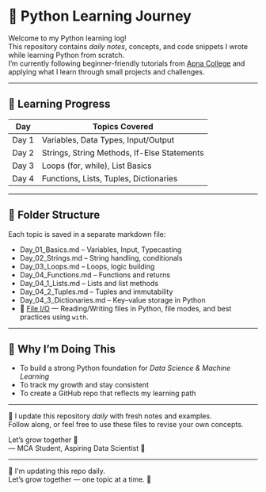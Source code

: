 # 🐍 Python Learning Journey

Welcome to my Python learning log!  
This repository contains *daily notes*, concepts, and code snippets I wrote while learning Python from scratch.  
I’m currently following beginner-friendly tutorials from [Apna College](https://www.youtube.com/@ApnaCollegeOfficial) and applying what I learn through small projects and challenges.

---

## 📅 Learning Progress

| Day       | Topics Covered                              |
|-----------|----------------------------------------------|
| Day 1     | Variables, Data Types, Input/Output          |
| Day 2     | Strings, String Methods, If-Else Statements  |
| Day 3     | Loops (for, while), List Basics              |
| Day 4     | Functions, Lists, Tuples, Dictionaries       |

---

## 📘 Folder Structure

Each topic is saved in a separate markdown file:

- Day_01_Basics.md – Variables, Input, Typecasting  
- Day_02_Strings.md – String handling, conditionals  
- Day_03_Loops.md – Loops, logic building  
- Day_04_Functions.md – Functions and returns  
- Day_04_1_Lists.md – Lists and list methods  
- Day_04_2_Tuples.md – Tuples and immutability  
- Day_04_3_Dictionaries.md – Key–value storage in Python
- 📁 [File I/O](file-io.md) — Reading/Writing files in Python, file modes, and best practices using `with`.


---

## 🎯 Why I’m Doing This

- To build a strong Python foundation for *Data Science & Machine Learning*  
- To track my growth and stay consistent  
- To create a GitHub repo that reflects my learning path

---

📌 I update this repository *daily* with fresh notes and examples.  
Follow along, or feel free to use these files to revise your own concepts.

Let’s grow together 🚀  
— MCA Student, Aspiring Data Scientist 💙


---

📘 I'm updating this repo daily.  
Let’s grow together — one topic at a time. 🚀

